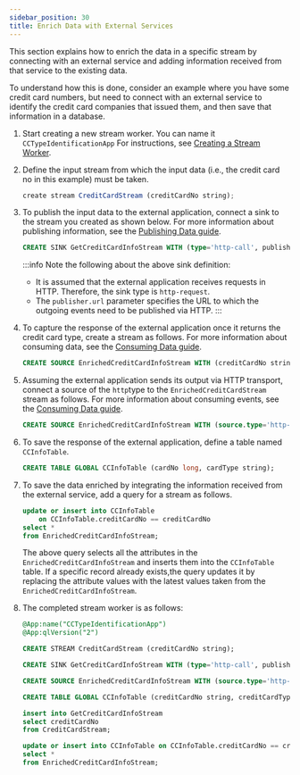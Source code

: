 ```yaml
---
sidebar_position: 30
title: Enrich Data with External Services
---
```


This section explains how to enrich the data in a specific stream by connecting with an external service and adding information received from that service to the existing data.

To understand how this is done, consider an example where you have some credit card numbers, but need to connect with an external service to identify the credit card companies that issued them, and then save that information in a database.

1. Start creating a new stream worker. You can name it `CCTypeIdentificationApp` For instructions, see [Creating a Stream Worker](../tutorials/create-stream-worker.md).

2. Define the input stream from which the input data (i.e., the credit card no in this example) must be taken.

   ```js
   create stream CreditCardStream (creditCardNo string);
   ```

3. To publish the input data to the external application, connect a sink to the stream you created as shown below. For more information about publishing information, see the [Publishing Data guide](../tutorials/publishing-data.md).

    ```sql
	CREATE SINK GetCreditCardInfoStream WITH (type='http-call', publisher.url='http://postman-echo.com/post', method='POST', headers="'Content-Type:application/json'", sink.id="cardTypeSink", map.type='json', map.payload='{{creditCardNo}}') (creditCardNo string);
    ```

    :::info
    Note the following about the above sink definition:
    - It is assumed that the external application receives requests in HTTP. Therefore, the sink type is `http-request`.
    - The `publisher.url` parameter specifies the URL to which the outgoing events need to be published via HTTP.
    :::

4. To capture the response of the external application once it returns the credit card type, create a stream as follows. For more information about consuming data, see the [Consuming Data guide](../tutorials/consuming-data.md).

    ```sql
    CREATE SOURCE EnrichedCreditCardInfoStream WITH (creditCardNo string, creditCardType string);
    ```

5. Assuming the external application sends its output via HTTP transport, connect a source of the `http`type to the `EnrichedCreditCardStream` stream as follows. For more information about consuming events, see the [Consuming Data guide](../tutorials/consuming-data.md).

    ```sql
	CREATE SOURCE EnrichedCreditCardInfoStream WITH (source.type='http-call-response', sink.id='cardTypeSink', map.type='json', attributes.creditCardNo = 'trp:creditCardNo', attributes.creditCardType = ".") (creditCardNo string,creditCardType string);
    ```

6. To save the response of the external application, define a table named `CCInfoTable`.

    ```sql
    CREATE TABLE GLOBAL CCInfoTable (cardNo long, cardType string);
    ```

7. To save the data enriched by integrating the information received from the external service, add a query for a stream as follows.

    ```sql
    update or insert into CCInfoTable 
        on CCInfoTable.creditCardNo == creditCardNo
    select *
    from EnrichedCreditCardInfoStream;
    ```

    The above query selects all the attributes in the `EnrichedCreditCardInfoStream` and inserts them into the `CCInfoTable` table. If a specific record already exists,the query updates it by replacing the attribute values with the latest values taken from the `EnrichedCreditCardInfoStream`.

8. The completed stream worker is as follows:

    ```sql
	@App:name("CCTypeIdentificationApp")
	@App:qlVersion("2")

	CREATE STREAM CreditCardStream (creditCardNo string);

	CREATE SINK GetCreditCardInfoStream WITH (type='http-call', publisher.url='http://postman-echo.com/post', method='POST', headers="'Content-Type:application/json'", sink.id="cardTypeSink", map.type='json', map.payload='{{creditCardNo}}') (creditCardNo string);

	CREATE SOURCE EnrichedCreditCardInfoStream WITH (source.type='http-call-response', sink.id='cardTypeSink', map.type='json', attributes.creditCardNo = 'trp:creditCardNo', attributes.creditCardType = ".") (creditCardNo string,creditCardType string);

	CREATE TABLE GLOBAL CCInfoTable (creditCardNo string, creditCardType string);

	insert into GetCreditCardInfoStream
	select creditCardNo
	from CreditCardStream;

	update or insert into CCInfoTable on CCInfoTable.creditCardNo == creditCardNo
	select *
	from EnrichedCreditCardInfoStream;
    ```
